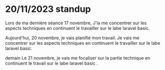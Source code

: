 # 20/11/2023 standup 
Lors de ma dernière séance 17 novembre, J'ia me concentrer sur les aspects techniques en continuent le  travailler sur le labe laravel basic.<br>

Aujourd'hui, 20 novembre, je vais planifié mon travail. Je vais me concentrer sur les aspects techniques en continuent le travailler sur le labe laravel basic.<br>

demain Le  21 novembre, je vais me focaliser sur la partie technique en continuent le travail sur le  labe laravel basic .